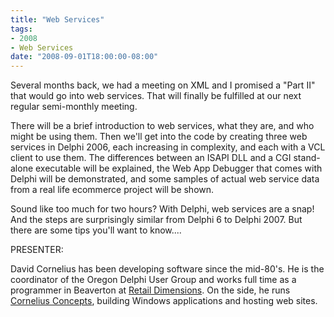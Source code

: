 ```yaml
---
title: "Web Services"
tags:
- 2008
- Web Services
date: "2008-09-01T18:00:00-08:00"
---
```


Several months back, we had a meeting on XML and I promised a "Part II" that would go into web services. That will finally be fulfilled at our next regular semi-monthly meeting.

There will be a brief introduction to web services, what they are, and who might be using them. Then we'll get into the code by creating three web services in Delphi 2006, each increasing in complexity, and each with a VCL client to use them.  The differences between an ISAPI DLL and a CGI stand-alone executable will be explained, the Web App Debugger that comes with Delphi will be demonstrated, and some samples of actual web service data from a real life ecommerce project will be shown.

Sound like too much for two hours? With Delphi, web services are a snap! And the steps are surprisingly similar from Delphi 6 to Delphi 2007. But there are some tips you'll want to know....

PRESENTER:

David Cornelius has been developing software since the mid-80's. He is the coordinator of the Oregon Delphi User Group and works full time as a programmer in Beaverton at [Retail Dimensions](http://retaildimensions.com). On the side, he runs [Cornelius Concepts](http://CorneliusConcepts.com), building Windows applications and hosting web sites.
